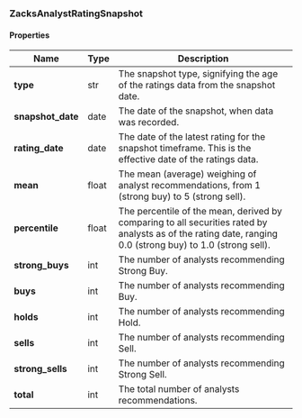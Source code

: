 

[//]: # (CLASS:ZacksAnalystRatingSnapshot)

[//]: # (KIND:object)

### ZacksAnalystRatingSnapshot

#### Properties

[//]: # (START_DEFINITION)

Name | Type | Description
------------ | ------------- | -------------
**type** | str | The snapshot type, signifying the age of the ratings data from the snapshot date. &nbsp;
**snapshot_date** | date | The date of the snapshot, when data was recorded. &nbsp;
**rating_date** | date | The date of the latest rating for the snapshot timeframe. This is the effective date of the ratings data. &nbsp;
**mean** | float | The mean (average) weighing of analyst recommendations, from 1 (strong buy) to 5 (strong sell). &nbsp;
**percentile** | float | The percentile of the mean, derived by comparing to all securities rated by analysts as of the rating date, ranging 0.0 (strong buy) to 1.0 (strong sell). &nbsp;
**strong_buys** | int | The number of analysts recommending Strong Buy. &nbsp;
**buys** | int | The number of analysts recommending Buy. &nbsp;
**holds** | int | The number of analysts recommending Hold. &nbsp;
**sells** | int | The number of analysts recommending Sell. &nbsp;
**strong_sells** | int | The number of analysts recommending Strong Sell. &nbsp;
**total** | int | The total number of analysts recommendations. &nbsp;

[//]: # (END_DEFINITION)



